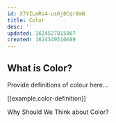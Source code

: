 ```yaml
---
id: X7YILmRs4-us6j0Cqr8mB
title: Color
desc: ''
updated: 1624527815867
created: 1624349510689
---
```


## What is Color?

Provide definitions of colour here...

[[example.color-definition]]

Why Should We Think about Color?